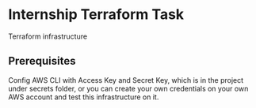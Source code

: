 # Internship Terraform Task

Terraform infrastructure


## Prerequisites

Config AWS CLI with Access Key and Secret Key, which is in the project under secrets folder, or you can create your own credentials on your own AWS account and test this infrastructure on it.
